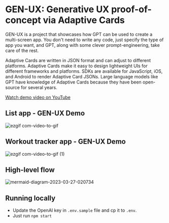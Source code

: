 # GEN-UX: Generative UX proof-of-concept via Adaptive Cards
GEN-UX is a project that showcases how GPT can be used to create a multi-screen app. You don't need to write any code, just specify the type of app you want, and GPT, along with some clever prompt-engineering, take care of the rest.

Adaptive Cards are written in JSON format and can adjust to different platforms. Adaptive Cards make it easy to design lightweight UIs for different frameworks and platforms. SDKs are available for JavaScript, iOS, and Android to render Adaptive Card JSONs. Large language models like GPT have knowledge of Adaptive Cards because they have been open-source for several years.

[Watch demo video on YouTube](https://youtu.be/DLKaPbCXrMs)

## List app - GEN-UX Demo
![ezgif com-video-to-gif](https://user-images.githubusercontent.com/4107912/227872778-cfd9fd0a-411b-47be-a9e3-be1f9a97d8a8.gif)

## Workout tracker app - GEN-UX Demo
![ezgif com-video-to-gif (1)](https://user-images.githubusercontent.com/4107912/227877647-701df5f2-b3ed-4970-a2fa-bedbcd632f26.gif)

## High-level flow
![mermaid-diagram-2023-03-27-020734](https://user-images.githubusercontent.com/4107912/227895899-0b619bfc-3bbf-47c9-8e5e-4a0c6c4875d2.svg)

## Running locally
- Update the OpenAI key in `.env.sample` file and cp it to `.env`.
- Just run `npm start`
